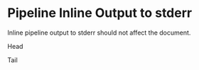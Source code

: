 # Pipeline Inline Output to stderr

Inline pipeline output to stderr should not affect the document.

Head

Tail
